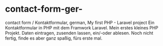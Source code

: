 # contact-form-ger-
contact form / Kontaktformular, german, My first PHP - Laravel project
Ein Kontaktformular in PHP mit dem Framwork Laravel. Mein erstes kleines PHP Projekt.
Daten eintragen, zusenden lassen, ein/-oder ablesen.
Noch nicht fertig, finde es aber ganz spaßig, fürs erste mal.
